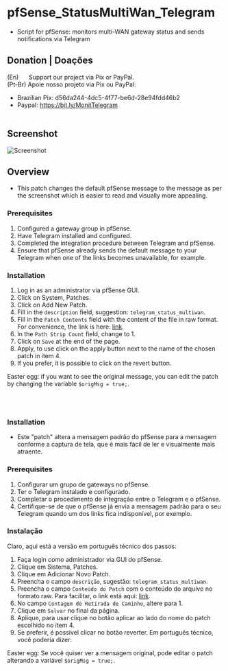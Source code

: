 # pfSense_StatusMultiWan_Telegram
- Script for pfSense: monitors multi-WAN gateway status and sends notifications via Telegram 


## Donation | Doações

(En)      Support our project via Pix or PayPal. <br />
(Pt-Br) Apoie nosso projeto via Pix ou PayPal: <br />

- Brazilian Pix: d56da244-4dc5-4f77-be6d-28e94fdd46b2 <br />
- Paypal:  https://bit.ly/MonitTelegram <br /><br />


## Screenshot
![Screenshot](https://github.com/macielmeireles/OpnSense-MultiWan-Telegram/blob/main/screenshot.jpg)

## Overview
- This patch changes the default pfSense message to the message as per the screenshot which is easier to read and visually more appealing.

### Prerequisites
1) Configured a gateway group in pfSense.
2) Have Telegram installed and configured.
3) Completed the integration procedure between Telegram and pfSense.
4) Ensure that pfSense already sends the default message to your Telegram when one of the links becomes unavailable, for example.

### Installation
1) Log in as an administrator via pfSense GUI.
2) Click on System, Patches.
3) Click on Add New Patch.
4) Fill in the `description` field, suggestion: `telegram_status_multiwan`.
5) Fill in the `Patch Contents` field with the content of the file in raw format. For convenience, the link is here: [link](https://raw.githubusercontent.com/macielmeireles/pfSense_StatusMultiWan_Telegram/main/pfsense_telegram_status_multiwan.patch).
6) In the `Path Strip Count` field, change to 1.
7) Click on `Save` at the end of the page.
8) Apply, to use click on the apply button next to the name of the chosen patch in item 4.
9) If you prefer, it is possible to click on the revert button.

Easter egg: if you want to see the original message, you can edit the patch by changing the variable `$origMsg = true;`.

<br /><br />

### Installation
- Este "patch" altera a mensagem padrão do pfSense para a mensagem conforme a captura de tela, que é mais fácil de ler e visualmente mais atraente.

### Prerequisites
1) Configurar um grupo de gateways no pfSense.
2) Ter o Telegram instalado e configurado.
3) Completar o procedimento de integração entre o Telegram e o pfSense.
4) Certifique-se de que o pfSense já envia a mensagem padrão para o seu Telegram quando um dos links fica indisponível, por exemplo.


### Instalação
Claro, aqui está a versão em português técnico dos passos:

1) Faça login como administrador via GUI do pfSense.
2) Clique em Sistema, Patches.
3) Clique em Adicionar Novo Patch.
4) Preencha o campo `descrição`, sugestão: `telegram_status_multiwan`.
5) Preencha o campo `Conteúdo do Patch` com o conteúdo do arquivo no formato raw. Para facilitar, o link está aqui: [link](https://raw.githubusercontent.com/macielmeireles/pfSense_StatusMultiWan_Telegram/main/pfsense_telegram_status_multiwan.patch).
6) No campo `Contagem de Retirada de Caminho`, altere para 1.
7) Clique em `Salvar` no final da página.
8) Aplique, para usar clique no botão aplicar ao lado do nome do patch escolhido no item 4.
9) Se preferir, é possível clicar no botão reverter.
Em português técnico, você poderia dizer:

Easter egg: Se você quiser ver a mensagem original, pode editar o patch alterando a variável `$origMsg = true;`.


